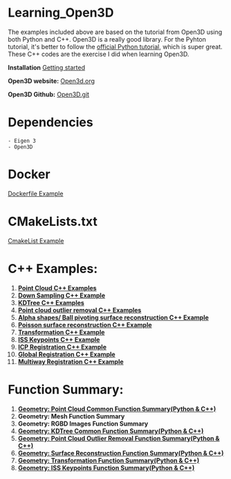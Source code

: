 # Learning_Open3D
The examples included above are based on the tutorial from Open3D using both Python and C++. Open3D is a really good library. For the Pyhton tutorial, it's better to follow the [official Python tutorial](http://www.open3d.org/docs/release/getting_started.html), which is super great. These C++ codes are the exercise I did when learning Open3D.

**Installation** [Getting started](http://www.open3d.org/docs/release/getting_started.html)

**Open3D website:** [Open3d.org](http://www.open3d.org/)

**Open3D Github:** [Open3D.git](https://github.com/intel-isl/Open3D)

# Dependencies
    - Eigen 3
    - Open3D
# Docker
[Dockerfile Example](https://github.com/LYON-WANG/Learning_Open3D/blob/master/2_KDTree/Dockerfile)

# CMakeLists.txt
[CmakeList Example](https://github.com/LYON-WANG/Learning_Open3D/blob/master/2_KDTree/CMakeLists.txt)

# C++ Examples:
1. [**Point Cloud C++ Examples**](https://github.com/LYON-WANG/Learning_Open3D/tree/master/1_pointCloud/src)
2. [**Down Sampling C++ Example**](https://github.com/LYON-WANG/Learning_Open3D/blob/master/1_pointCloud/src/Down_Sampling.cpp)
3. [**KDTree C++ Examples**](https://github.com/LYON-WANG/Learning_Open3D/tree/master/2_KDTree/src)
4. [**Point cloud outlier removal C++ Examples**](https://github.com/LYON-WANG/Learning_Open3D/blob/master/3_OutlierRemoval/src/OutlierRemoval.cpp)
5. [**Alpha shapes/ Ball pivoting surface reconstruction C++ Example**](https://github.com/LYON-WANG/Learning_Open3D/blob/master/5_SurfaceReconstruction/src/SurfaceReconstruction.cpp)
6. [**Poisson surface reconstruction C++ Example**](https://github.com/LYON-WANG/Learning_Open3D/blob/master/5_SurfaceReconstruction/src/PoissonReconstruction.cpp)
7. [**Transformation C++ Example**](https://github.com/LYON-WANG/Learning_Open3D/blob/master/6_Transformation/src/Transformation.cpp)
8. [**ISS Keypoints C++ Example**](https://github.com/LYON-WANG/Learning_Open3D/blob/master/7_ISSKeypoint/src/ISSKeypoint.cpp)
9. [**ICP Registration C++ Example**](https://github.com/LYON-WANG/Learning_Open3D/blob/master/9_ICPRegistration/src/ICPRegistration.cpp)
10. [**Global Registration C++ Example**](https://github.com/LYON-WANG/Learning_Open3D/blob/master/11_GlobalRegistration/src/GlobalRegistration.cpp)
11. [**Multiway Registration C++ Example**](https://github.com/LYON-WANG/Learning_Open3D/blob/master/12_MultiwayRegistration/src/MultiwayRegistration.cpp)

# Function Summary:
1. [**Geometry: Point Cloud Common Function Summary(Python & C++)**](https://github.com/LYON-WANG/Learning_Open3D/blob/master/1_pointCloud/README.md)
2. **Geometry: Mesh Function Summary**
3. **Geometry: RGBD Images Function Summary**
4. [**Geometry: KDTree Common Function Summary(Python & C++)**](https://github.com/LYON-WANG/Learning_Open3D/blob/master/2_KDTree/README.md)
5. [**Geometry: Point Cloud Outlier Removal Function Summary(Python & C++)**](https://github.com/LYON-WANG/Learning_Open3D/blob/master/3_OutlierRemoval/README.md)
6. [**Geometry: Surface Reconstruction Function Summary(Python & C++)**](https://github.com/LYON-WANG/Learning_Open3D/blob/master/5_SurfaceReconstruction/README.md)
7. [**Geometry: Transformation Function Summary(Python & C++)**](https://github.com/LYON-WANG/Learning_Open3D/blob/master/6_Transformation/README.md)
8. [**Geometry: ISS Keypoints Function Summary(Python & C++)**](https://github.com/LYON-WANG/Learning_Open3D/blob/master/7_ISSKeypoint/README.md)